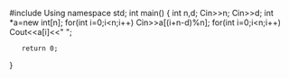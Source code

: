 #include<iostream>
Using namespace std;
int main()
{
   int n,d;
   Cin>>n;
   Cin>>d;
   int *a=new int[n];
   for(int i=0;i<n;i++)
   Cin>>a[(i+n-d)%n];
    for(int i=0;i<n;i++)
     Cout<<a[i]<<" ";

       return 0;
}

